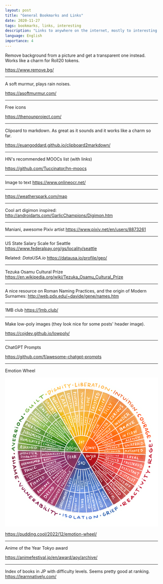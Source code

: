 ```yaml
---
layout: post
title: "General Bookmarks and Links"
date: 2020-11-27
tags: bookmarks, links, interesting
description: "Links to anywhere on the internet, mostly to interesting tools or content that isn't exactly a post"
language: English
importance: 4
---
```


Remove background from a picture and get a transparent one instead. Works like a charm for Roll20 tokens.

<https://www.remove.bg/>

---

A soft murmur, plays rain noises.

<https://asoftmurmur.com/>

---

Free icons

<https://thenounproject.com/>

---
Clipoard to markdown. As great as it sounds and it works like a charm so far.

<https://euangoddard.github.io/clipboard2markdown/>

---
HN's recommended MOOCs list (with links)

<https://github.com/Tuccinator/hn-moocs>

---
Image to text
<https://www.onlineocr.net/>

---
<https://weatherspark.com/map> 

---
Cool art digimon inspired:
<http://androidarts.com/GarlicChampions/Digimon.htm>

---
Maniani, awesome Pixiv artist
<https://www.pixiv.net/en/users/8873261>

---
US State Salary Scale for Seattle
<https://www.federalpay.org/gs/locality/seattle>

Related: _DataUSA.io_
<https://datausa.io/profile/geo/>

---
Tezuka Osamu Cultural Prize
<https://en.wikipedia.org/wiki/Tezuka_Osamu_Cultural_Prize>

---
A nice resource on Roman Naming Practices, and the origin of Modern Surnames: 
<http://web.pdx.edu/~davide/gene/names.htm>

---
1MB club
<https://1mb.club/>

---
Make low-poly images (they look nice for some posts' header image).

<https://cojdev.github.io/lowpoly/>

---
ChatGPT Prompts

<https://github.com/f/awesome-chatgpt-prompts>

---
Emotion Wheel

![](/resources/final_emotion_wheel-lg.png)

<https://pudding.cool/2022/12/emotion-wheel/> 

---
Anime of the Year Tokyo award

<https://animefestival.jp/en/award/aoy/archive/> 

---
Index of books in JP with difficulty levels. Seems pretty good at ranking.
<https://learnnatively.com/>
